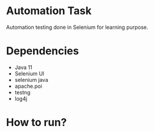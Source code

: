 # Automation Task

Automation testing done in Selenium for learning purpose.

# Dependencies
- Java 11
- Selenium UI
- selenium java
- apache.poi
- testng
- log4j

# How to run?
